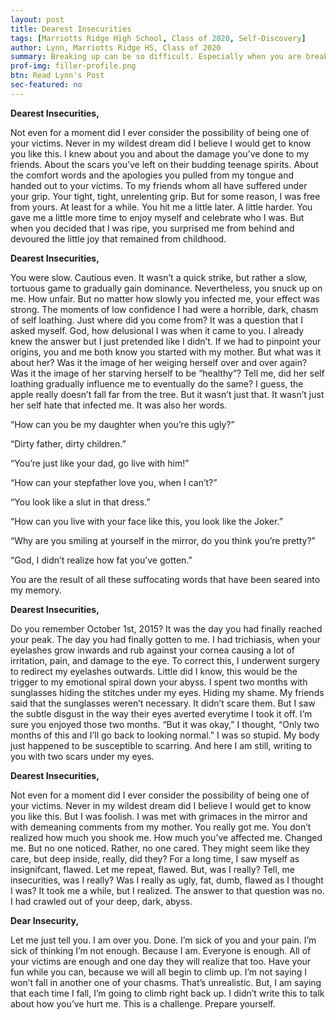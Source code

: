 ```yaml
---
layout: post
title: Dearest Insecurities
tags: [Marriotts Ridge High School, Class of 2020, Self-Discovery]  
author: Lynn, Marriotts Ridge HS, Class of 2020
summary: Breaking up can be so difficult. Especially when you are breaking up with an internal force that can easily overcome all that you are.
prof-img: filler-profile.png
btn: Read Lynn's Post
sec-featured: no
---
```


**Dearest Insecurities,**

Not even for a moment did I ever consider the possibility of being one of your victims. Never in my wildest dream did I believe I would get to know you like this. I knew about you and about the damage you’ve done to my friends. About the scars you’ve left on their budding teenage spirits. About the comfort words and the apologies you pulled from my tongue and handed out to your victims. To my friends whom all have suffered under your grip. Your tight, tight, unrelenting grip. But for some reason, I was free from yours. At least for a while. You hit me a little later. A little harder. You gave me a little more time to enjoy myself and celebrate who I was. But when you decided that I was ripe, you surprised me from behind and devoured the little joy that remained from childhood. 

**Dearest Insecurities,**

You were slow. Cautious even. It wasn’t a quick strike, but rather a slow, tortuous game to gradually gain dominance. Nevertheless, you snuck up on me. How unfair. But no matter how slowly you infected me, your effect was strong. The moments of low confidence I had were a horrible, dark, chasm of self loathing. Just where did you come from? It was a question that I asked myself. God, how delusional I was when it came to you. I already knew the answer but I just pretended like I didn’t. If we had to pinpoint your origins, you and me both know you started with my mother. But what was it about her? Was it the image of her weiging herself over and over again? Was it the image of her starving herself to be “healthy”? Tell me, did her self loathing gradually influence me to eventually do the same? I guess, the apple really doesn’t fall far from the tree. But it wasn’t just that. It wasn’t just her self hate that infected me. It was also her words. 

<section class="callout-lines">
<p>“How can you be my daughter when you’re this ugly?”</p>
<p>“Dirty father, dirty children.”</p>
<p>“You’re just like your dad, go live with him!”</p>
<p>“How can your stepfather love you, when I can’t?”</p>
<p>“You look like a slut in that dress.”</p>
<p>“How can you live with your face like this, you look like the Joker.”</p>
<p>“Why are you smiling at yourself in the mirror, do you think you’re pretty?”</p>
<p>“God, I didn’t realize how fat you’ve gotten.” </p>
</section>

You are the result of all these suffocating words that have been seared into my memory. 

**Dearest Insecurities,**

Do you remember October 1st, 2015? It was the day you had finally reached your peak. The day you had finally gotten to me. I had trichiasis, when your eyelashes grow inwards and rub against your cornea causing a lot of irritation, pain, and damage to the eye. To correct this, I underwent surgery to redirect my eyelashes outwards. Little did I know, this would be the trigger to my emotional spiral down your abyss. I spent two months with sunglasses hiding the stitches under my eyes. Hiding my shame. My friends said that the sunglasses weren’t necessary. It didn’t scare them. But I saw the subtle disgust in the way their eyes averted everytime I took it off. I’m sure you enjoyed those two months. “But it was okay,” I thought, “Only two months of this and I’ll go back to looking normal.” I was so stupid. My body just happened to be susceptible to scarring. And here I am still, writing to you with two scars under my eyes. 

**Dearest Insecurities,**

Not even for a moment did I ever consider the possibility of being one of your victims. Never in my wildest dream did I believe I would get to know you like this. But I was foolish. I was met with grimaces in the mirror and with demeaning comments from my mother. You really got me. You don’t realized how much you shook me. How much you’ve affected me. Changed me. But no one noticed. Rather, no one cared. They might seem like they care, but deep inside, really, did they? For a long time, I saw myself as insignifcant, flawed. Let me repeat, flawed. But, was I really? Tell, me insecurities, was I really? Was I really as ugly, fat, dumb, flawed as I thought I was? It took me a while, but I realized. The answer to that question was no. I had crawled out of your deep, dark, abyss.

**Dear Insecurity,**

Let me just tell you. I am over you. Done. I’m sick of you and your pain. I’m sick of thinking I’m not enough. Because I am. Everyone is enough. All of your victims are enough and one day they will realize that too. Have your fun while you can, because we will all begin to climb up. I’m not saying I won’t fall in another one of your chasms. That’s unrealistic. But, I am saying that each time I fall, I’m going to climb right back up. I didn’t write this to talk about how you’ve hurt me. This is a challenge. Prepare yourself.
